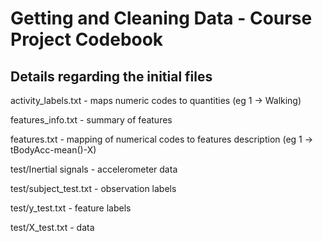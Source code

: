 <h1> Getting and Cleaning Data - Course Project Codebook </h1>

<h2> Details regarding the initial files </h2>

activity_labels.txt - maps numeric codes to quantities (eg 1 -> Walking)

features_info.txt - summary of features

features.txt - mapping of numerical codes to features description (eg 1 -> tBodyAcc-mean()-X)

test/Inertial signals - accelerometer data

test/subject_test.txt - observation labels

test/y_test.txt  - feature labels

test/X_test.txt - data

